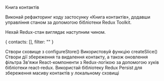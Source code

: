 Книга контактів

Виконай рефакторинг коду застосунку «Книга контактів», додавши управління станом за допомогою бібліотеки Redux Toolkit. 

Нехай Redux-стан виглядає наступним чином.

{
  contacts: [],
  filter: ""
}

Створи сховище з configureStore()
Використовуй функцію createSlice()
Створи дії збереження та видалення контакту, а також оновлення фільтра
Зв'яжи React-компоненти з Redux-логікою за допомогою хуків бібліотеки react-redux.
Використай бібліотеку Redux Persist для збереження масиву контактів у локальному сховищі
